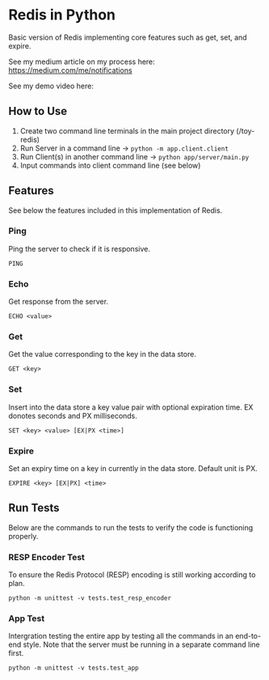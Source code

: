 # Redis in Python
Basic version of Redis implementing core features such as get, set, and expire.

See my medium article on my process here: https://medium.com/me/notifications

See my demo video here: <Add>

## How to Use

1. Create two command line terminals in the main project directory (/toy-redis)
1. Run Server in a command line -> ```python -m app.client.client```
2. Run Client(s) in another command line -> ```python app/server/main.py```
3. Input commands into client command line (see below)

## Features
See below the features included in this implementation of Redis.

### Ping
Ping the server to check if it is responsive.
```
PING
```

### Echo
Get response from the server.
```
ECHO <value>
```

### Get
Get the value corresponding to the key in the data store.
```
GET <key>
```

### Set
Insert into the data store a key value pair with optional expiration time. EX donotes seconds and PX milliseconds.
```
SET <key> <value> [EX|PX <time>]
```

### Expire
Set an expiry time on a key in currently in the data store. Default unit is PX.
```
EXPIRE <key> [EX|PX] <time>
```

## Run Tests
Below are the commands to run the tests to verify the code is functioning properly. 

### RESP Encoder Test
To ensure the Redis Protocol (RESP) encoding is still working according to plan.
```
python -m unittest -v tests.test_resp_encoder
```

### App Test
Intergration testing the entire app by testing all the commands in an end-to-end style. Note that the server must be running in a separate command line first.
```
python -m unittest -v tests.test_app
```


